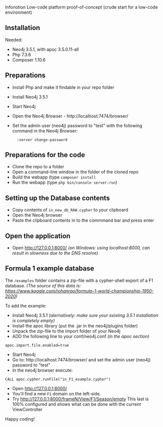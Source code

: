 Infonotion
Low-code platform proof-of-concept (crude start for a low-code environment)

Installation
---
Needed:
- Neo4j 3.5.1, with apoc 3.5.0.11-all
- Php 7.3.6
- Composer 1.10.6

Preparations
---
- Install Php and make it findable in your repo folder
- Install Neo4j 3.5.1
- Start Neo4j
- Open the Neo4j Browser - http://localhost:7474/browser/ 
- Set the admin user (neo4j) password to "test" with the following command in the Neo4j Browser:  

		:server change-password

Preparations for the code
---
- Clone the repo to a folder
- Open a command-line window in the folder of the cloned repo
- Build the webapp (type ```composer install ```
- Run the webapp (type ```php bin/console server:run```)

Setting up the Database contents
---
- Copy contents of ```in_new_db_RAW.cypher``` to your clipboard
- Open the Neo4j browser
- Paste the clipboard contents in to the commmand bar and press enter

Open the application
---
- Open http://127.0.0.1:8000/
*(on Windows: using localhost:8000, can result in slowness due to the DNS resolve)*

Formula 1 example database
---
The ```/examples``` folder contains a zip-file with a cypher-shell export of a F1 database.
*(The source of this data is: https://www.kaggle.com/rohanrao/formula-1-world-championship-1950-2020)*

To add the example:
- Install Neo4j 3.5.1 *(alernatively: make sure your existing 3.5.1 installation is completely empty)*
- Install the apoc library (put the .jar in the neo4j/plugins folder)
- Unpack the zip-file to the import folder of your Neo4j
- ADD the following line to your conf/neo4j.conf *(in the apoc section)*
```
apoc.import.file.enabled=true
```
- Start Neo4j
- Go to: http://localhost:7474/browser/ and set the admin user (neo4j) password to "test"
- In the neo4j browser execute:
```
CALL apoc.cypher.runFile("in_F1_example.cypher")
```
- Open http://127.0.0.1:8000/
- You'll find a new ```F1``` domain on the left-side.
- Try http://127.0.0.1:8000/frameN/View/F1/Season/empty 
This last is 100% configured and shows what can be done with the current ViewController

Happy coding!
